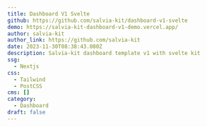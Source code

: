 ```yaml
---
title: Dashboard V1 Svelte
github: https://github.com/salvia-kit/dashboard-v1-svelte
demo: https://salvia-kit-dashboard-v1-demo.vercel.app/
author: salvia-kit
author_link: https://github.com/salvia-kit
date: 2023-11-30T08:38:43.080Z
description: Salvia-kit dashboard template v1 with svelte kit
ssg:
  - Nextjs
css:
  - Tailwind
  - PostCSS
cms: []
category:
  - Dashboard
draft: false
---
```

